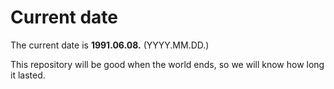 # Current date

The current date is **1991.06.08.** (YYYY.MM.DD.)

This repository will be good when the world ends, so we will know how long it lasted.